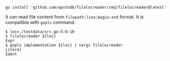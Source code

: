 ```
go install 'github.com/apstndb/filelocreader/cmd/filelocreader@latest'
```

It can read file content from `filepath:line:begin-end` format. It is compatible with `gopls` command.

```
$ loc=./testdata/src.go:5:6-10                                      
$ filelocreader ${loc}                                    
Expr
$ gopls implementation ${loc} | xargs filelocreader
Literal
Ident
```